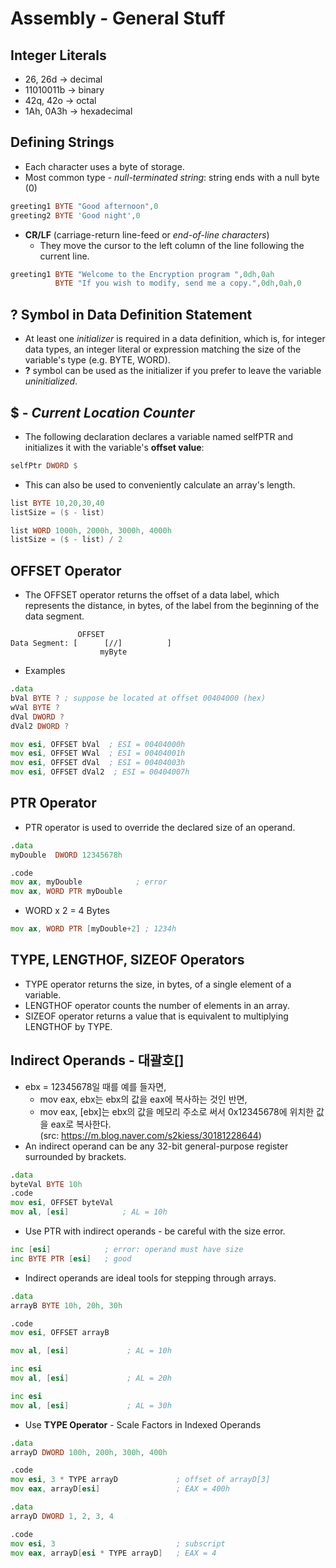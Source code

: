 Assembly - General Stuff
==


Integer Literals
--
* 26, 26d -> decimal
* 11010011b -> binary
* 42q, 42o -> octal
* 1Ah, 0A3h -> hexadecimal


Defining Strings
--
* Each character uses a byte of storage.
* Most common type - *null-terminated string*: string ends with a null byte (0)
```asm
greeting1 BYTE "Good afternoon",0
greeting2 BYTE 'Good night',0
```
* **CR/LF** (carriage-return line-feed or *end-of-line characters*)
  * They move the cursor to the left column of the line following the current line.
```asm
greeting1 BYTE "Welcome to the Encryption program ",0dh,0ah
          BYTE "If you wish to modify, send me a copy.",0dh,0ah,0
```


? Symbol in Data Definition Statement
--
* At least one *initializer* is required in a data definition, which is, for integer data types, an integer literal or expression matching the size of the variable's type (e.g. BYTE, WORD).
* **?** symbol can be used as the initializer if you prefer to leave the variable *uninitialized*.


$ - *Current Location Counter*
--
* The following declaration declares a variable named selfPTR and initializes it with the variable's **offset value**:
```asm
selfPtr DWORD $
```
* This can also be used to conveniently calculate an array's length.
```asm
list BYTE 10,20,30,40
listSize = ($ - list)
```
```asm
list WORD 1000h, 2000h, 3000h, 4000h
listSize = ($ - list) / 2
```


OFFSET Operator
--
* The OFFSET operator returns the offset of a data label, which represents the distance, in bytes, of the label from the beginning of the data segment.
```
               OFFSET
Data Segment: [      [//]          ]
                    myByte
```
* Examples
```asm
.data
bVal BYTE ? ; suppose be located at offset 00404000 (hex)
wVal BYTE ?
dVal DWORD ?
dVal2 DWORD ?
```
```asm
mov esi, OFFSET bVal  ; ESI = 00404000h
mov esi, OFFSET WVal  ; ESI = 00404001h
mov esi, OFFSET dVal  ; ESI = 00404003h
mov esi, OFFSET dVal2  ; ESI = 00404007h
```


PTR Operator
--
* PTR operator is used to override the declared size of an operand.
```asm
.data
myDouble  DWORD 12345678h

.code
mov ax, myDouble            ; error
mov ax, WORD PTR myDouble
```
* WORD x 2 = 4 Bytes
```asm
mov ax, WORD PTR [myDouble+2] ; 1234h
```

TYPE, LENGTHOF, SIZEOF Operators
--
* TYPE operator returns the size, in bytes, of a single element of a variable.
* LENGTHOF operator counts the number of elements in an array.
* SIZEOF operator returns a value that is equivalent to multiplying LENGTHOF by TYPE.


Indirect Operands - 대괄호[]
--
* ebx = 12345678일 때를 예를 들자면,
  * mov eax, ebx는 ebx의 값을 eax에 복사하는 것인 반면,
  * mov eax, [ebx]는 ebx의 값을 메모리 주소로 써서 0x12345678에 위치한 값을 eax로 복사한다.  
  (src: https://m.blog.naver.com/s2kiess/30181228644)
* An indirect operand can be any 32-bit general-purpose register surrounded by brackets.
```asm
.data
byteVal BYTE 10h
.code
mov esi, OFFSET byteVal
mov al, [esi]            ; AL = 10h
```
* Use PTR with indirect operands - be careful with the size error.
```asm
inc [esi]            ; error: operand must have size
inc BYTE PTR [esi]   ; good
```
* Indirect operands are ideal tools for stepping through arrays.
```asm
.data
arrayB BYTE 10h, 20h, 30h

.code
mov esi, OFFSET arrayB

mov al, [esi]             ; AL = 10h

inc esi
mov al, [esi]             ; AL = 20h

inc esi
mov al, [esi]             ; AL = 30h
```
* Use **TYPE Operator** - Scale Factors in Indexed Operands
```asm
.data
arrayD DWORD 100h, 200h, 300h, 400h

.code
mov esi, 3 * TYPE arrayD             ; offset of arrayD[3]
mov eax, arrayD[esi]                 ; EAX = 400h
```
```asm
.data
arrayD DWORD 1, 2, 3, 4

.code
mov esi, 3                           ; subscript
mov eax, arrayD[esi * TYPE arrayD]   ; EAX = 4
```

